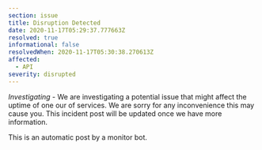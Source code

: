 ```yaml
---
section: issue
title: Disruption Detected
date: 2020-11-17T05:29:37.777663Z
resolved: true
informational: false
resolvedWhen: 2020-11-17T05:30:38.270613Z
affected:
  - API
severity: disrupted
---
```

*Investigating* - We are investigating a potential issue that might affect the uptime of one our of services. We are sorry for any inconvenience this may cause you. This incident post will be updated once we have more information.

This is an automatic post by a monitor bot.
        